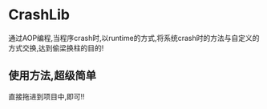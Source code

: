 # CrashLib
通过AOP编程,当程序crash时,以runtime的方式,将系统crash时的方法与自定义的方式交换,达到偷梁换柱的目的!

## 使用方法,超级简单

直接拖进到项目中,即可!!
